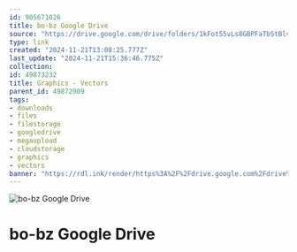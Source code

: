 ```yaml
---
id: 905671026
title: bo-bz Google Drive
source: "https://drive.google.com/drive/folders/1kFot55vLs8GBPFaTbStBlvdBS4J4x9Jd?usp=sharing"
type: link
created: "2024-11-21T13:08:25.777Z"
last_update: "2024-11-21T15:36:46.775Z"
collection:
id: 49873232
title: Graphics - Vectors
parent_id: 49872909
tags:
- downloads
- files
- filestorage
- googledrive
- megaupload
- cloudstorage
- graphics
- vectors
banner: "https://rdl.ink/render/https%3A%2F%2Fdrive.google.com%2Fdrive%2Ffolders%2F1kFot55vLs8GBPFaTbStBlvdBS4J4x9Jd%3Fusp%3Dsharing"
---
```


![bo-bz Google Drive](https://rdl.ink/render/https%3A%2F%2Fdrive.google.com%2Fdrive%2Ffolders%2F1kFot55vLs8GBPFaTbStBlvdBS4J4x9Jd%3Fusp%3Dsharing)

# bo-bz Google Drive

